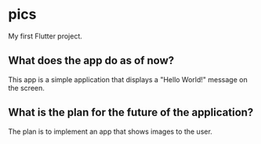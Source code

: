 # pics

My first Flutter project.

## What does the app do as of now?

This app is a simple application that displays a "Hello World!" message on the screen.


## What is the plan for the future of the application?

The plan is to implement an app that shows images to the user.
